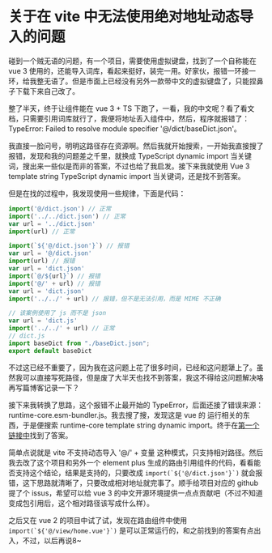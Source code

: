 # 关于在 vite 中无法使用绝对地址动态导入的问题
碰到一个贼无语的问题，有一个项目，需要使用虚拟键盘，找到了一个自称能在 vue 3 使用的，还能导入词库，看起来挺好，装完一用。好家伙，报错一环接一环，给我整无语了。但是市面上已经没有另外一款带中文的虚拟键盘了，只能捏鼻子下载下来自己改了。

整了半天，终于让组件能在 vue 3 + TS 下跑了，一看，我的中文呢？看了看文档，只需要引用词库就行了，我便将地址丢入组件中，然后，程序就报错了：TypeError: Failed to resolve module specifier '@/dict/baseDict.json'。

我直接一脸问号，明明这路径存在资源啊。然后我就开始搜索，一开始我直接搜了报错，发现和我的问题差之千里，就换成 TypeScript dynamic import 当关键词，搜出来一些似是而非的答案，不过也给了我启发。接下来我就使用 Vue 3 template string TypeScript dynamic import 当关键词，还是找不到答案。

但是在找的过程中，我发现使用一些规律，下面是代码：
```JavaScript
import('@/dict.json') // 正常
import('../../dict.json') // 正常
var url = '../dict.json'
import(url) // 正常

import(`${'@/dict.json'}`) // 报错
var url = '@/dict.json' 
import(url) // 报错
var url = 'dict.json'
import(`@/${url}`) // 报错
import('@/' + url) // 报错
var url = 'dict.json'
import('../../' + url) // 报错，但不是无法引用，而是 MIME 不正确

// 该案例使用了 js 而不是 json
var url = 'dict.js'
import('../../' + url) // 正常
// dict.js
import baseDict from "./baseDict.json";
export default baseDict
```
不过这已经不重要了，因为我在这问题上花了很多时间，已经和这问题犟上了。虽然我可以直接写死路径，但是废了大半天也找不到答案，我这不得给这问题解决咯再写篇博客记录一下？

接下来我转换了思路，这个报错不止最开始的 TypeError，后面还接了错误来源：runtime-core.esm-bundler.js。我去搜了搜，发现这是 vue 的 运行相关的东西，于是便搜索 runtime-core template string dynamic import。终于在[第一个链接中](https://stackoverflow.com/questions/72845337/dynamic-import-of-component-does-not-work-with-component-path-from-variable)找到了答案。

简单点说就是 vite 不支持动态导入 '@/' + 变量 这种模式，只支持相对路径。然后我去改了这个项目和另外一个 element plus 生成的路由引用组件的代码，看看能否支持这个结论，结果是支持的，只要改成 ``import(`${'@/dict.json'}`)`` 就会报错，这下思路就清晰了，只要改成相对地址就完事了。顺手给项目对应的 github 提了个 issus，希望可以给 vue 3 的中文开源环境提供一点点贡献吧（不过不知道变成包引用后，这个相对路径该写成什么样）。

之后又在 vue 2 的项目中试了试，发现在路由组件中使用 ``import(`${'@/view/home.vue'}`)`` 是可以正常运行的，和之前找到的答案有点出入，不过，以后再说8~